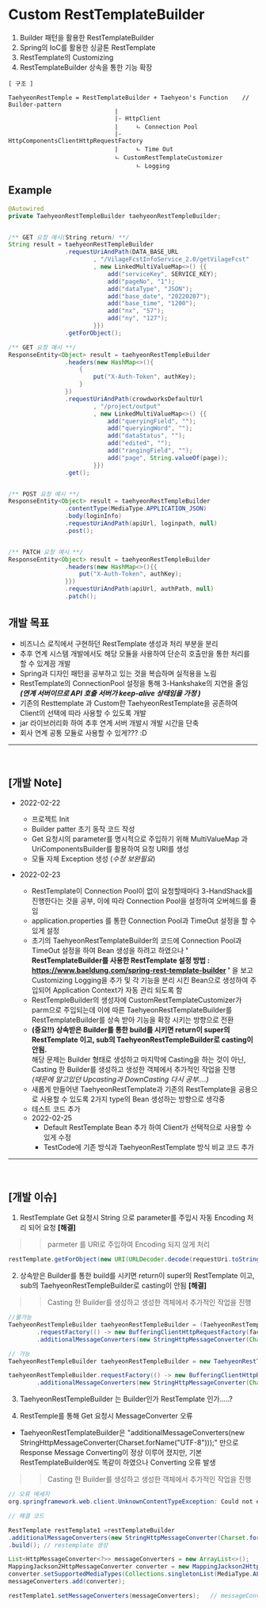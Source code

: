 # Custom RestTemplateBuilder
1. Builder 패턴을 활용한 RestTemplateBuilder<br>
2. Spring의 IoC를 활용한 싱글톤 RestTemplate
3. RestTemplate의 Customizing
4. RestTemplateBuilder 상속을 통한 기능 확장

```
[ 구조 ] 

TaehyeonRestTemple = RestTemplateBuilder + Taehyeon's Function    // Builder-pattern
                              |
                              |- HttpClient
                              |     ㄴ Connection Pool
                              |- HttpComponentsClientHttpRequestFactory
                              |     ㄴ Time Out
                              ㄴ CustomRestTemplateCustomizer
                                    ㄴ Logging
```

## Example
```java
@Autowired
private TaehyeonRestTempleBuilder taehyeonRestTempleBuilder;


/** GET 요청 예시(String return) **/
String result = taehyeonRestTempleBuilder
                .requestUriAndPath(DATA_BASE_URL
                        , "/VilageFcstInfoService_2.0/getVilageFcst"
                        , new LinkedMultiValueMap<>() {{
                            add("serviceKey", SERVICE_KEY);
                            add("pageNo", "1");
                            add("dataType", "JSON");
                            add("base_date", "20220207");
                            add("base_time", "1200");
                            add("nx", "57");
                            add("ny", "127");
                        }})
                .getForObject();

/** GET 요청 예시 **/
ResponseEntity<Object> result = taehyeonRestTempleBuilder
                .headers(new HashMap<>(){
                    {
                        put("X-Auth-Token", authKey);
                    }
                })
                .requestUriAndPath(crowdworksDefaultUrl
                        , "/project/output"
                        , new LinkedMultiValueMap<>() {{
                            add("queryingField", "");
                            add("queryingWord", "");
                            add("dataStatus", "");
                            add("edited", "");
                            add("rangingField", "");
                            add("page", String.valueOf(page));
                        }})
                .get();


/** POST 요청 예시 **/
ResponseEntity<Object> result = taehyeonRestTempleBuilder
                .contentType(MediaType.APPLICATION_JSON)
                .body(loginInfo)
                .requestUriAndPath(apiUrl, loginpath, null)
                .post();


/** PATCH 요청 예시 **/
ResponseEntity<Object> result = taehyeonRestTempleBuilder
                .headers(new HashMap<>(){{
                    put("X-Auth-Token", authKey);
                }})
                .requestUriAndPath(apiUrl, authPath, null)
                .patch();

```

## 개발 목표
- 비즈니스 로직에서 구현하던 RestTemplate 생성과 처리 부분을 분리
- 추후 연계 시스템 개발에서도 해당 모듈을 사용하여 단순히 호출만을 통한 처리를 할 수 있게끔 개발
- Spring과 디자인 패턴을 공부하고 있는 것을 복습하며 실적용을 노림
- RestTemplate의 ConnectionPool 설정을 통해 3-Hankshake의 지연을 줄임 
<br>***(연계 서버이므로 API 호출 서버가 keep-alive 상태임을 가정 )***
- 기존의 Resttemplate 과 Custom한 TaehyeonRestTemplate을 공존하여 Client의 선택에 따라 사용할 수 있도록 개발
- jar 라이브러리화 하여 추후 연계 서버 개발시 개발 시간을 단축
- 회사 연계 공통 모듈로 사용할 수 있게??? :D
------
<br> 

## [개발 Note]
* 2022-02-22 
    - 프로젝트 Init
    - Builder patter 초기 동작 코드 작성
    - Get 요청시의 parameter를 명시적으로 주입하기 위해 MultiValueMap 과 UriComponentsBuilder를 활용하여 요청 URI를 생성
    - 모듈 자체 Exception 생성 (*수정 보완필요*)

* 2022-02-23
    - RestTemplate이 Connection Pool이 없이 요청할때마다 3-HandShack를 진행한다는 것을 공부, 이에 따라 Connection Pool을 설정하여 오버헤드를 줄임
    - application.properties 를 통한 Connection Pool과 TimeOut 설정을 할 수 있게 설정
    - 초기의 TaehyeonRestTemplateBuilder의 코드에 Connection Pool과 TimeOut 설정을 하여 Bean 생성을 하려고 하였으나 
  **' RestTemplateBuilder를 사용한 RestTemplate 설정 방법 : https://www.baeldung.com/spring-rest-template-builder '**
  을 보고 Customizing Logging을 추가 및 각 기능을 분리 시킨 Bean으로 생성하여 주입되어 Application Context가 자동 관리 되도록 함
    - RestTempleBuilder의 생성자에 CustomRestTemplateCustomizer가 parm으로 주입되는데 이에 따른 TaehyeonRestTemplateBuilder를
  RestTemplateBuilder를 상속 받아 기능을 확장 시키는 방향으로 전환
    - **(중요!!) 상속받은 Builder를 통한 build를 시키면 return이 super의 RestTemplate 이고, sub의 TaehyeonRestTempleBuilder로 casting이 안됨.**<br>
  해당 문제는 Builder 형태로 생성하고 마지막에 Casting을 하는 것이 아닌, Casting 한 Builder를 생성하고 생성한 객체에서 추가적인 작업을 진행<br>
      *(때문에 알고있던 Upcasting과 DownCasting 다시 공부....)*
    - 새롭게 만들어낸 TaehyeonRestTemplate과 기존의 RestTemplate을 공용으로 사용할 수 있도록 2가지 type의 Bean 생성하는 방향으로 생각중
    - 테스트 코드 추가
  
  * 2022-02-25
    - Default RestTemplate Bean 추가 하여 Client가 선택적으로 사용할 수 있게 수정
    - TestCode에 기존 방식과 TaehyeonRestTemplate 방식 비교 코드 추가


------
<br> 

## [개발 이슈]
1.  RestTemplate Get 요청시 String 으로 parameter를 주입시 자동 Encoding 처리 되어 요청 **[해결]** <br>

>> parmeter 를 URI로 주입하여 Encoding 되지 않게 처리

```java
restTemplate.getForObject(new URI(URLDecoder.decode(requestUri.toString(), "UTF-8")), String.class);
```

2. 상속받은 Builder를 통한 build를 시키면 return이 super의 RestTemplate 이고, sub의 TaehyeonRestTempleBuilder로 casting이 안됨 **[해결]** <br>
>> Casting 한 Builder를 생성하고 생성한 객체에서 추가적인 작업을 진행

```java
//불가능
TaehyeonRestTempleBuilder taehyeonRestTempleBuilder = (TaehyeonRestTempleBuilder)new TaehyeonRestTempleBuilder(customRestTemplateCustomizer())
        .requestFactory(() -> new BufferingClientHttpRequestFactory(factory))
        .additionalMessageConverters(new StringHttpMessageConverter(Charset.forName("UTF-8")));

// 가능
TaehyeonRestTempleBuilder taehyeonRestTempleBuilder = new TaehyeonRestTempleBuilder(customRestTemplateCustomizer());

taehyeonRestTempleBuilder.requestFactory(() -> new BufferingClientHttpRequestFactory(factory))
        .additionalMessageConverters(new StringHttpMessageConverter(Charset.forName("UTF-8")));
```
3. TaehyeonRestTempleBuilder 는 Builder인가 RestTemplate 인가.....?


4. RestTemple를 통해 Get 요청시 MessageConverter 오류
* TaehyeonRestTemplateBuilder은 "additionalMessageConverters(new StringHttpMessageConverter(Charset.forName("UTF-8")));" 만으로
Response Message Converting이 정상 이루어 졌지만, 기본 RestTemplateBuilder에도 똑같이 하였으나 Converting 오류 발생
>> Casting 한 Builder를 생성하고 생성한 객체에서 추가적인 작업을 진행
````java
// 오류 메세지
org.springframework.web.client.UnknownContentTypeException: Could not extract response: no suitable HttpMessageConverter found for response type [class java.lang.Object] and content type [application/json;charset=UTF-8]

// 해결 코드

RestTemplate restTemplate1 =restTemplateBuilder
.additionalMessageConverters(new StringHttpMessageConverter(Charset.forName("UTF-8")))
.build(); // restemplate 생성

List<HttpMessageConverter<?>> messageConverters = new ArrayList<>();
MappingJackson2HttpMessageConverter converter = new MappingJackson2HttpMessageConverter();
converter.setSupportedMediaTypes(Collections.singletonList(MediaType.ALL));  //converter 설정
messageConverters.add(converter);  

restTemplate1.setMessageConverters(messageConverters);   // messageConverter 직접 추가
````
 





